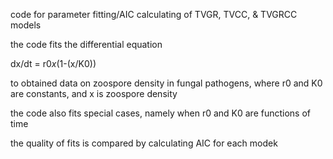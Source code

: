 code for parameter fitting/AIC calculating of TVGR, TVCC, & TVGRCC models

the code fits the differential equation 

dx/dt = r0*x*(1-(x/K0))

to obtained data on zoospore density in fungal pathogens, where r0 and K0 are constants, and x is zoospore density

the code also fits special cases, namely when r0 and K0 are functions of time

the quality of fits is compared by calculating AIC for each modek
